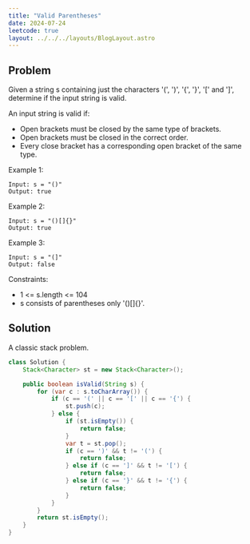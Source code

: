 ```yaml
---
title: "Valid Parentheses"
date: 2024-07-24
leetcode: true
layout: ../../../layouts/BlogLayout.astro
---
```


## Problem

Given a string s containing just the characters '(', ')', '{', '}', '[' and ']', determine if the input string is valid.

An input string is valid if:

- Open brackets must be closed by the same type of brackets.
- Open brackets must be closed in the correct order.
- Every close bracket has a corresponding open bracket of the same type.

Example 1:

```text
Input: s = "()"
Output: true
```

Example 2:

```text
Input: s = "()[]{}"
Output: true
```

Example 3:

```text
Input: s = "(]"
Output: false
```

Constraints:

- 1 <= s.length <= 104
- s consists of parentheses only '()[]{}'.

## Solution

A classic stack problem.

```java
class Solution {
    Stack<Character> st = new Stack<Character>();

    public boolean isValid(String s) {
        for (var c : s.toCharArray()) {
            if (c == '(' || c == '[' || c == '{') {
                st.push(c);
            } else {
                if (st.isEmpty()) {
                    return false;
                }
                var t = st.pop();
                if (c == ')' && t != '(') {
                    return false;
                } else if (c == ']' && t != '[') {
                    return false;
                } else if (c == '}' && t != '{') {
                    return false;
                }
            }
        }
        return st.isEmpty();
    }
}
```
